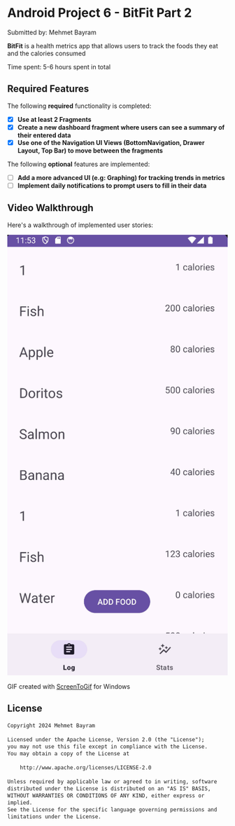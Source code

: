 # Android Project 6 - BitFit Part 2

Submitted by: Mehmet Bayram

**BitFit** is a health metrics app that allows users to track the foods they eat and the calories consumed

Time spent: 5-6 hours spent in total

## Required Features

The following **required** functionality is completed:

- [x] **Use at least 2 Fragments**
- [x] **Create a new dashboard fragment where users can see a summary of their entered data**
- [x] **Use one of the Navigation UI Views (BottomNavigation, Drawer Layout, Top Bar) to move between the fragments**

The following **optional** features are implemented:

- [ ] **Add a more advanced UI (e.g: Graphing) for tracking trends in metrics**
- [ ] **Implement daily notifications to prompt users to fill in their data**

## Video Walkthrough

Here's a walkthrough of implemented user stories:

<img src='cs388_project6.gif' title='Video Walkthrough' width='' alt='Video Walkthrough' />

GIF created with [ScreenToGif](https://www.screentogif.com/) for Windows

## License

    Copyright 2024 Mehmet Bayram

    Licensed under the Apache License, Version 2.0 (the "License");
    you may not use this file except in compliance with the License.
    You may obtain a copy of the License at

        http://www.apache.org/licenses/LICENSE-2.0

    Unless required by applicable law or agreed to in writing, software
    distributed under the License is distributed on an "AS IS" BASIS,
    WITHOUT WARRANTIES OR CONDITIONS OF ANY KIND, either express or implied.
    See the License for the specific language governing permissions and
    limitations under the License.